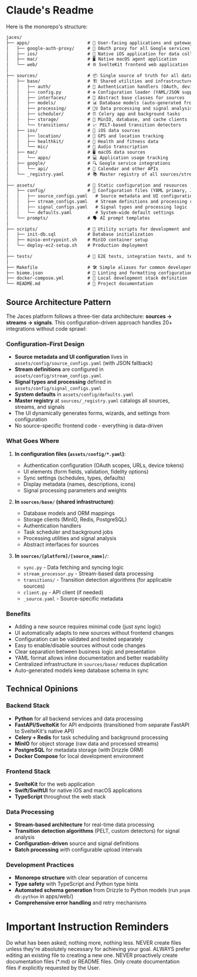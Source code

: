# Claude's Readme

Here is the monorepo's structure:

``` txt
jaces/
├── apps/                      # 📱 User-facing applications and gateways
│   ├── google-auth-proxy/     # 🔐 OAuth proxy for all Google services (deployed separately)
│   ├── ios/                   # 🍎 Native iOS application for data collection
│   ├── mac/                   # 🖥️ Native macOS agent application
│   └── web/                   # 🌐 SvelteKit frontend web application
│
├── sources/                   # 📦 Single source of truth for all data pipeline logic
│   ├── base/                  # 🏗️ Shared utilities and infrastructure (formerly services/)
│   │   ├── auth/              # 🔐 Authentication handlers (OAuth, device tokens)
│   │   ├── config.py          # ⚙️ Configuration loader (YAML/JSON support)
│   │   ├── interfaces/        # 📝 Abstract base classes for sources
│   │   ├── models/            # 📊 Database models (auto-generated from Drizzle)
│   │   ├── processing/        # 🏃‍♀️ Data processing and signal analysis
│   │   ├── scheduler/         # ⏰ Celery app and background tasks
│   │   ├── storage/           # 💾 MinIO, database, and cache clients
│   │   └── transitions/       # 📈 PELT-based transition detectors
│   ├── ios/                   # 🍎 iOS data sources
│   │   ├── location/          # 📍 GPS and location tracking
│   │   ├── healthkit/         # 🏃 Health and fitness data
│   │   └── mic/               # 🎤 Audio transcription
│   ├── mac/                   # 🖥️ macOS data sources
│   │   └── apps/              # 💻 Application usage tracking
│   ├── google/                # 🔍 Google service integrations
│   │   └── api/               # 📅 Calendar and other APIs
│   └── _registry.yaml         # 📚 Master registry of all sources/streams/signals
│
├── assets/                    # 🎨 Static configuration and resources
│   ├── config/                # 🔩 Configuration files (YAML primary, JSON fallback)
│   │   ├── source_configs.yaml   # Source metadata and UI configuration
│   │   ├── stream_configs.yaml   # Stream definitions and processing rules
│   │   ├── signal_configs.yaml   # Signal types and processing logic
│   │   └── defaults.yaml         # System-wide default settings
│   └── prompts/               # 🗣️ AI prompt templates
│
├── scripts/                   # 📜 Utility scripts for development and operations
│   ├── init-db.sql            # Database initialization
│   ├── minio-entrypoint.sh    # MinIO container setup
│   └── deploy-ec2-setup.sh    # Production deployment
│
├── tests/                     # 🧪 E2E tests, integration tests, and test data
│
├── Makefile                   # 🛠️ Simple aliases for common developer commands
├── biome.json                 # 💅 Linting and formatting configuration
├── docker-compose.yml         # 🚀 Local development stack definition
└── README.md                  # 📖 Project documentation
```

## Source Architecture Pattern

The Jaces platform follows a three-tier data architecture: **sources → streams → signals**. This configuration-driven approach handles 20+ integrations without code sprawl:

### Configuration-First Design

- **Source metadata and UI configuration** lives in `assets/config/source_configs.yaml` (with JSON fallback)
- **Stream definitions** are configured in `assets/config/stream_configs.yaml`
- **Signal types and processing** defined in `assets/config/signal_configs.yaml`
- **System defaults** in `assets/config/defaults.yaml`
- **Master registry** at `sources/_registry.yaml` catalogs all sources, streams, and signals
- The UI dynamically generates forms, wizards, and settings from configuration
- No source-specific frontend code - everything is data-driven

### What Goes Where

1. **In configuration files (`assets/config/*.yaml`)**:
   - Authentication configuration (OAuth scopes, URLs, device tokens)
   - UI elements (form fields, validation, fidelity options)
   - Sync settings (schedules, types, defaults)
   - Display metadata (names, descriptions, icons)
   - Signal processing parameters and weights

2. **In `sources/base/` (shared infrastructure)**:
   - Database models and ORM mappings
   - Storage clients (MinIO, Redis, PostgreSQL)
   - Authentication handlers
   - Task scheduler and background jobs
   - Processing utilities and signal analysis
   - Abstract interfaces for sources

3. **In `sources/[platform]/[source_name]/`**:
   - `sync.py` - Data fetching and syncing logic
   - `stream_processor.py` - Stream-based data processing
   - `transitions/` - Transition detection algorithms (for applicable sources)
   - `client.py` - API client (if needed)
   - `_source.yaml` - Source-specific metadata

### Benefits

- Adding a new source requires minimal code (just sync logic)
- UI automatically adapts to new sources without frontend changes
- Configuration can be validated and tested separately
- Easy to enable/disable sources without code changes
- Clear separation between business logic and presentation
- YAML format allows inline documentation and better readability
- Centralized infrastructure in `sources/base/` reduces duplication
- Auto-generated models keep database schema in sync

## Technical Opinions

### Backend Stack

- **Python** for all backend services and data processing
- **FastAPI/SvelteKit** for API endpoints (transitioned from separate FastAPI to SvelteKit's native API)
- **Celery + Redis** for task scheduling and background processing
- **MinIO** for object storage (raw data and processed streams)
- **PostgreSQL** for metadata storage (with Drizzle ORM)
- **Docker Compose** for local development environment

### Frontend Stack

- **SvelteKit** for the web application
- **Swift/SwiftUI** for native iOS and macOS applications
- **TypeScript** throughout the web stack

### Data Processing

- **Stream-based architecture** for real-time data processing
- **Transition detection algorithms** (PELT, custom detectors) for signal analysis
- **Configuration-driven** source and signal definitions
- **Batch processing** with configurable upload intervals

### Development Practices

- **Monorepo structure** with clear separation of concerns
- **Type safety** with TypeScript and Python type hints
- **Automated schema generation** from Drizzle to Python models (run `pnpm db:python` in apps/web/)
- **Comprehensive error handling** and retry mechanisms

# Important Instruction Reminders
Do what has been asked; nothing more, nothing less.
NEVER create files unless they're absolutely necessary for achieving your goal.
ALWAYS prefer editing an existing file to creating a new one.
NEVER proactively create documentation files (*.md) or README files. Only create documentation files if explicitly requested by the User.